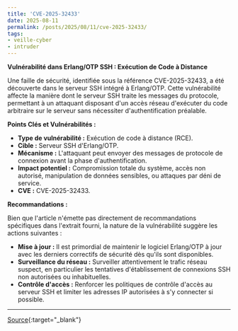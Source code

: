 ```yaml
---
title: 'CVE-2025-32433'
date: 2025-08-11
permalink: /posts/2025/08/11/cve-2025-32433/
tags:
- veille-cyber
- intruder
---
```

**Vulnérabilité dans Erlang/OTP SSH : Exécution de Code à Distance**

Une faille de sécurité, identifiée sous la référence CVE-2025-32433, a été découverte dans le serveur SSH intégré à Erlang/OTP. Cette vulnérabilité affecte la manière dont le serveur SSH traite les messages du protocole, permettant à un attaquant disposant d'un accès réseau d'exécuter du code arbitraire sur le serveur sans nécessiter d'authentification préalable.

**Points Clés et Vulnérabilités :**

*   **Type de vulnérabilité :** Exécution de code à distance (RCE).
*   **Cible :** Serveur SSH d'Erlang/OTP.
*   **Mécanisme :** L'attaquant peut envoyer des messages de protocole de connexion avant la phase d'authentification.
*   **Impact potentiel :** Compromission totale du système, accès non autorisé, manipulation de données sensibles, ou attaques par déni de service.
*   **CVE :** CVE-2025-32433.

**Recommandations :**

Bien que l'article n'émette pas directement de recommandations spécifiques dans l'extrait fourni, la nature de la vulnérabilité suggère les actions suivantes :

*   **Mise à jour :** Il est primordial de maintenir le logiciel Erlang/OTP à jour avec les derniers correctifs de sécurité dès qu'ils sont disponibles.
*   **Surveillance du réseau :** Surveiller attentivement le trafic réseau suspect, en particulier les tentatives d'établissement de connexions SSH non autorisées ou inhabituelles.
*   **Contrôle d'accès :** Renforcer les politiques de contrôle d'accès au serveur SSH et limiter les adresses IP autorisées à s'y connecter si possible.

---
[Source](https://cvemon.intruder.io/cves/CVE-2025-32433){:target="_blank"}
